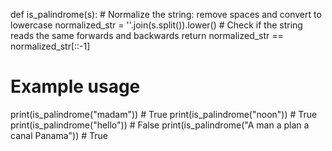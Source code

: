 def is_palindrome(s):
    # Normalize the string: remove spaces and convert to lowercase
    normalized_str = ''.join(s.split()).lower()
    # Check if the string reads the same forwards and backwards
    return normalized_str == normalized_str[::-1]

# Example usage
print(is_palindrome("madam"))  # True
print(is_palindrome("noon"))   # True
print(is_palindrome("hello"))  # False
print(is_palindrome("A man a plan a canal Panama"))  # True
